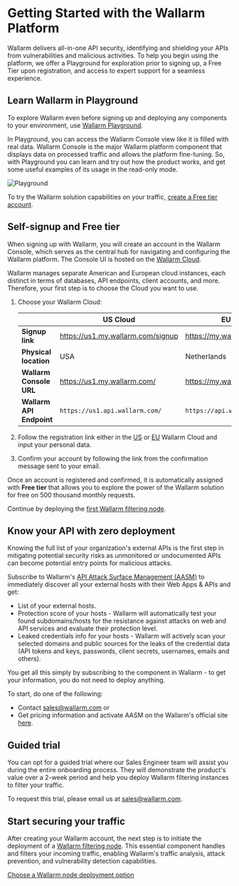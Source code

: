 # Getting Started with the Wallarm Platform

Wallarm delivers all-in-one API security, identifying and shielding your APIs from vulnerabilities and malicious activities. To help you begin using the platform, we offer a Playground for exploration prior to signing up, a Free Tier upon registration, and access to expert support for a seamless experience.

## Learn Wallarm in Playground

To explore Wallarm even before signing up and deploying any components to your environment, use [Wallarm Playground](https://my.us1.wallarm.com/playground?utm_source=wallarm_docs_quickstart).

In Playground, you can access the Wallarm Console view like it is filled with real data. Wallarm Console is the major Wallarm platform component that displays data on processed traffic and allows the platform fine-tuning. So, with Playground you can learn and try out how the product works, and get some useful examples of its usage in the read-only mode.

![Playground](../images/playground.png)

To try the Wallarm solution capabilities on your traffic, [create a Free tier account](#self-signup-and-free-tier).

## Self-signup and Free tier

When signing up with Wallarm, you will create an account in the Wallarm Console, which serves as the central hub for navigating and configuring the Wallarm platform. The Console UI is hosted on the [Wallarm Cloud](../about-wallarm/overview.md#cloud).

Wallarm manages separate American and European cloud instances, each distinct in terms of databases, API endpoints, client accounts, and more. Therefore, your first step is to choose the Cloud you want to use.

1. Choose your Wallarm Cloud:

    || US Cloud | EU Cloud |
    | -- | -------- | -------- |
    | **Signup link** | https://us1.my.wallarm.com/signup | https://my.wallarm.com/signup |
    | **Physical location** | USA | Netherlands |
    | **Wallarm Console URL** | https://us1.my.wallarm.com/ | https://my.wallarm.com/ |
    | **Wallarm API Endpoint** | `https://us1.api.wallarm.com/` | `https://api.wallarm.com/` |
1. Follow the registration link either in the [US](https://us1.my.wallarm.com/signup) or [EU](https://my.wallarm.com/signup) Wallarm Cloud and input your personal data.
1. Confirm your account by following the link from the confirmation message sent to your email.

Once an account is registered and confirmed, it is automatically assigned with **Free tier** that allows you to explore the power of the Wallarm solution for free on 500 thousand monthly requests.

Continue by deploying the [first Wallarm filtering node](#start-securing-your-traffic).

## Know your API with zero deployment

Knowing the full list of your organization's external APIs is the first step in mitigating potential security risks as unmonitored or undocumented APIs can become potential entry points for malicious attacks.

Subscribe to Wallarm's [API Attack Surface Management (AASM)](../api-attack-surface/overview.md) to immediately discover all your external hosts with their Web Apps & APIs and get:

* List of your external hosts.
* Protection score of your hosts - Wallarm will automatically test your found subdomains/hosts for the resistance against attacks on web and API services and evaluate their protection level.
* Leaked credentials info for your hosts - Wallarm will actively scan your selected domains and public sources for the leaks of the credential data (API tokens and keys, passwords, client secrets, usernames, emails and others).

You get all this simply by subscribing to the component in Wallarm - to get your information, you do not need to deploy anything.

To start, do one of the following:

* Contact [sales@wallarm.com](mailto:sales@wallarm.com) or 
* Get pricing information and activate AASM on the Wallarm's official site [here](https://www.wallarm.com/product/aasm).

## Guided trial

You can opt for a guided trial where our Sales Engineer team will assist you during the entire onboarding process. They will demonstrate the product's value over a 2-week period and help you deploy Wallarm filtering instances to filter your traffic.

To request this trial, please email us at [sales@wallarm.com](mailto:sales@wallarm.com?subject=Request%20for%20a%20Guided%20Wallarm%20Trial&body=Hello%20Wallarm%20Sales%20Engineer%20Team%2C%0A%0AI'm%20writing%20to%20request%20a%20guided%20Wallarm%20trial.%20I%20would%20be%20happy%20to%20schedule%20a%20call%20with%20you%20to%20discuss%20my%20requirements%20in%20detail.%0A%0AThank%20you%20for%20your%20time%20and%20assistance.).

## Start securing your traffic

After creating your Wallarm account, the next step is to initiate the deployment of a [Wallarm filtering node](../about-wallarm/overview.md#filtering-node). This essential component handles and filters your incoming traffic, enabling Wallarm's traffic analysis, attack prevention, and vulnerability detection capabilities.

[Choose a Wallarm node deployment option](../installation/supported-deployment-options.md)
